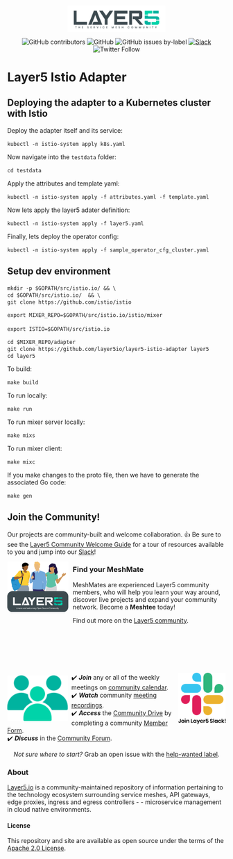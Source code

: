 <p style="text-align:center;" align="center">
  <img align="center" src="https://raw.githubusercontent.com/layer5io/layer5/master/src/assets/images/layer5/layer5-tagline/png/layer5-tag-community-white-bg.png" width="45%" /></p>

<div align="center">

![GitHub contributors](https://img.shields.io/github/contributors/layer5io/layer5.svg)
![GitHub](https://img.shields.io/github/license/layer5io/layer5.svg)
![GitHub issues by-label](https://img.shields.io/github/issues/layer5io/layer5/help%20wanted.svg?color=%23DDDD00)
[![Slack](https://img.shields.io/badge/Slack-@layer5.svg?logo=slack)](http://slack.layer5.io)
![Twitter Follow](https://img.shields.io/twitter/follow/layer5.svg?label=Follow&style=social)

</div>

# Layer5 Istio Adapter

## Deploying the adapter to a Kubernetes cluster with Istio
Deploy the adapter itself and its service:
```
kubectl -n istio-system apply k8s.yaml
```
Now navigate into the `testdata` folder:
```
cd testdata
```
Apply the attributes and template yaml:
```
kubectl -n istio-system apply -f attributes.yaml -f template.yaml
```
Now lets apply the layer5 adater definition:
```
kubectl -n istio-system apply -f layer5.yaml
```
Finally, lets deploy the operator config:
```
kubectl -n istio-system apply -f sample_operator_cfg_cluster.yaml
```

## Setup dev environment
```
mkdir -p $GOPATH/src/istio.io/ && \
cd $GOPATH/src/istio.io/  && \
git clone https://github.com/istio/istio
```

```
export MIXER_REPO=$GOPATH/src/istio.io/istio/mixer

export ISTIO=$GOPATH/src/istio.io
```

```
cd $MIXER_REPO/adapter
git clone https://github.com/layer5io/layer5-istio-adapter layer5
cd layer5
```

To build:
```
make build
```

To run locally:
```
make run
```

To run mixer server locally:
```
make mixs
```

To run mixer client:
```
make mixc
```

If you make changes to the proto file, then we have to generate the associated Go code:
```
make gen
```

## Join the Community!

<a name="contributing"></a><a name="community"></a>
Our projects are community-built and welcome collaboration. 👍 Be sure to see the <a href="https://docs.google.com/document/d/17OPtDE_rdnPQxmk2Kauhm3GwXF1R5dZ3Cj8qZLKdo5E/edit">Layer5 Community Welcome Guide</a> for a tour of resources available to you and jump into our <a href="http://slack.layer5.io">Slack</a>!

<p style="clear:both;">
<a href ="https://layer5.io/community/meshmates"><img alt="MeshMates" src=".github/readme/images/layer5-community-sign.png" style="margin-right:10px; margin-bottom:15px;" width="28%" align="left"/></a>
<h3>Find your MeshMate</h3>

<p>MeshMates are experienced Layer5 community members, who will help you learn your way around, discover live projects and expand your community network. 
Become a <b>Meshtee</b> today!</p>

Find out more on the <a href="https://layer5.io/community">Layer5 community</a>. <br />
<br /><br /><br /><br />
</p>

<div>&nbsp;</div>

<a href="https://slack.meshery.io">

<picture align="right">
  <source media="(prefers-color-scheme: dark)" srcset=".github/readme/images//slack-dark-128.png"  width="110px" align="right" style="margin-left:10px;margin-top:10px;">
  <source media="(prefers-color-scheme: light)" srcset=".github/readme/images//slack-128.png" width="110px" align="right" style="margin-left:10px;padding-top:5px;">
  <img alt="Shows an illustrated light mode meshery logo in light color mode and a dark mode meshery logo dark color mode." src=".github/readme/images//slack-128.png" width="110px" align="right" style="margin-left:10px;padding-top:13px;">
</picture>
</a>

<a href="https://meshery.io/community"><img alt="Meshery Community" src=".github/readme/images//community.svg" style="margin-right:8px;padding-top:5px;" width="140px" align="left" /></a>

<p>
✔️ <em><strong>Join</strong></em> any or all of the weekly meetings on <a href="https://calendar.google.com/calendar/b/1?cid=bGF5ZXI1LmlvX2VoMmFhOWRwZjFnNDBlbHZvYzc2MmpucGhzQGdyb3VwLmNhbGVuZGFyLmdvb2dsZS5jb20">community calendar</a>.<br />
✔️ <em><strong>Watch</strong></em> community <a href="https://www.youtube.com/playlist?list=PL3A-A6hPO2IMPPqVjuzgqNU5xwnFFn3n0">meeting recordings</a>.<br />
✔️ <em><strong>Access</strong></em> the <a href="https://drive.google.com/drive/u/4/folders/0ABH8aabN4WAKUk9PVA">Community Drive</a> by completing a community <a href="https://layer5.io/newcomer">Member Form</a>.<br />
✔️ <em><strong>Discuss</strong></em> in the <a href="https://discuss.layer5.io">Community Forum</a>.<br />
</p>
<p align="center">
<i>Not sure where to start?</i> Grab an open issue with the <a href="https://github.com/issues?q=is%3Aopen+is%3Aissue+archived%3Afalse+org%3Alayer5io+org%3Ameshery+org%3Aservice-mesh-performance+org%3Aservice-mesh-patterns+label%3A%22help+wanted%22+">help-wanted label</a>.
</p>

### About

[Layer5.io](https://layer5.io) is a community-maintained repository of information pertaining to the technology ecosystem surrounding service meshes, API gateways, edge proxies, ingress and egress controllers - - microservice management in cloud native environments.

#### License

This repository and site are available as open source under the terms of the [Apache 2.0 License](https://opensource.org/licenses/Apache-2.0).
